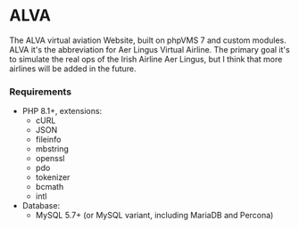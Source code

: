 # ALVA

The ALVA virtual aviation Website, built on phpVMS 7 and custom modules.
ALVA it's the abbreviation for Aer Lingus Virtual Airline.
The primary goal it's to simulate the real ops of the Irish Airline Aer Lingus, but I think that more airlines will be added in the future. 

### Requirements

- PHP 8.1+, extensions:
  - cURL
  - JSON
  - fileinfo
  - mbstring
  - openssl
  - pdo
  - tokenizer
  - bcmath
  - intl
- Database:
  - MySQL 5.7+ (or MySQL variant, including MariaDB and Percona)

